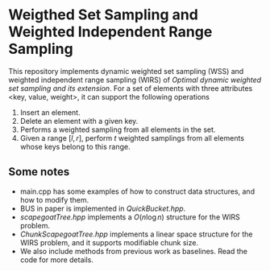 # Weigthed Set Sampling and Weighted Independent Range Sampling

This repository implements dynamic weighted set sampling (WSS) and weighted independent range sampling (WIRS) of *Optimal dynamic weighted set sampling and its extension*. For a set of elements with three attributes <key, value, weight>, it can support the following operations
1. Insert an element.
2. Delete an element with a given key.
3. Performs a weighted sampling from all elements in the set.
4. Given a range $[l,r]$, perform $t$ weighted samplings from all elements whose keys belong to this range.

## Some notes

* main.cpp has some examples of how to construct data structures, and how to modify them.
* BUS in paper is implemented in *QuickBucket.hpp*.
* *scapegoatTree.hpp* implements a $O(n\log{n})$ structure for the WIRS problem.
* *ChunkScapegoatTree.hpp* implements a linear space structure for the WIRS problem, and it supports modifiable chunk size.
* We also include methods from previous work as baselines. Read the code for more details.
